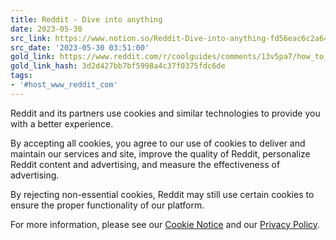 ```yaml
---
title: Reddit - Dive into anything
date: 2023-05-30
src_link: https://www.notion.so/Reddit-Dive-into-anything-fd56eac6c2a648888fbd257ac9f95606
src_date: '2023-05-30 03:51:00'
gold_link: https://www.reddit.com/r/coolguides/comments/13v5pa7/how_to_please_a_woman/?rdt=0
gold_link_hash: 3d2d427bb7bf5998a4c37f0375fdc6de
tags:
- '#host_www_reddit_com'
---
```




 Reddit and its partners use cookies and similar technologies to provide you with a better experience.
 



 By accepting all cookies, you agree to our use of cookies to deliver and maintain our services and site, improve the quality of Reddit, personalize Reddit content and advertising, and measure the effectiveness of advertising.
 



 By rejecting non-essential cookies, Reddit may still use certain cookies to ensure the proper functionality of our platform.
 



 For more information, please see our
 [Cookie Notice](https://reddit.com/en-us/policies/cookies)
 and our
 [Privacy Policy](https://reddit.com/en-us/policies/privacy-policy).